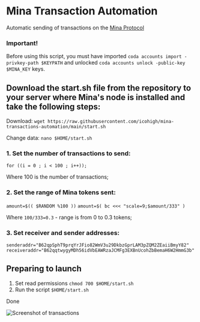 # Mina Transaction Automation

Automatic sending of transactions on the [Mina Protocol](https://minaprotocol.com/)

### Important!

Before using this script, you must have imported `coda accounts import -privkey-path $KEYPATH` and unlocked `coda accounts unlock -public-key $MINA_KEY` keys.

## Download the start.sh file from the repository to your server where Mina's node is installed and take the following steps:

Download:
```wget https://raw.githubusercontent.com/icohigh/mina-transactions-automation/main/start.sh```

Change data:
```nano $HOME/start.sh```

### 1. Set the number of transactions to send: 

```for ((i = 0 ; i < 100 ; i++));```

Where 100 is the number of transactions;

### 2.  Set the range of Mina tokens sent:

```amount=$(( $RANDOM %100 ))```
```amount=$( bc <<< "scale=9;$amount/333" )```

Where `100/333=0.3` - range is from 0 to 0.3 tokens;

### 3.  Set receiver and sender addresses:

```senderaddr="B62qpSphT9prqYrJFio82WmV3u29DkbzGprLAM3pZQM2ZEaiiBmyY82"```
```receiveraddr="B62qqtwygyMDh56idVbEAWRzaJCMFg3EXBnUcohZbBemaH6W2HmmG3b"```


## Preparing to launch

1. Set read permissions `chmod 700 $HOME/start.sh`
2. Run the script `$HOME/start.sh`

Done

![Screenshot of transactions](scr.png)